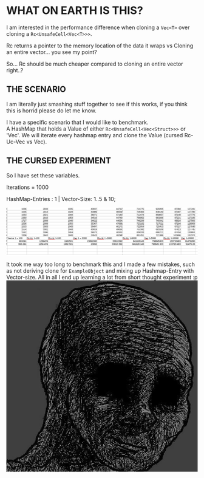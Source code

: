 # WHAT ON EARTH IS THIS? 
I am interested in the performance difference when cloning a `Vec<T>` over cloning a `Rc<UnsafeCell<Vec<T>>>`.

Rc returns a pointer to the memory location of the data it wraps vs Cloning an entire vector... you see my point?

So... Rc should be much cheaper compared to cloning an entire vector right..?

## THE SCENARIO

I am literally just smashing stuff together to see if this works, if you think this is horrid please do let me know.<br>

I have a specific scenario that I would like to benchmark.<br>
A HashMap that holds a Value of either `Rc<UnsafeCell<Vec<Struct>>>` or 'Vec<Struct>'.
We will iterate every hashmap entry and clone the Value (cursed Rc-Uc-Vec vs Vec).

## THE CURSED EXPERIMENT

So I have set these variables.<br>

Iterations = 1000

HashMap-Entries : 1  |  Vector-Size: 1..5 & 10;

![cursed](damn.png)

It took me way too long to benchmark this and I made a few mistakes, such as not deriving clone for `ExampleObject` and mixing up Hashmap-Entry with Vector-size.
All in all I end up learning a lot from short thought experiment :p
![why](why.png)

